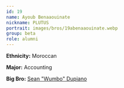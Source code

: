 ```yaml
---
id: 19
name: Ayoub Benaaouinate
nickname: PLUTUS
portrait: images/bros/19abenaaouinate.webp
group: beta
role: alumni
---
```


**Ethnicity:** Moroccan

**Major:** Accounting

**Big Bro:** [Sean "Wumbo" Dupiano](03sdupiano)
